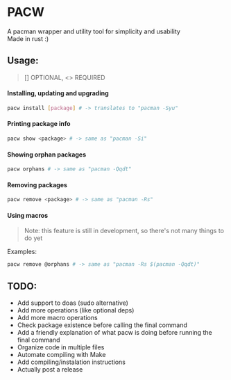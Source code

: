 # PACW
A pacman wrapper and utility tool for simplicity and usability<br/>
Made in rust :)

## Usage:

> [] OPTIONAL, <> REQUIRED
#### Installing, updating and upgrading
```bash
pacw install [package] # -> translates to "pacman -Syu"
```

#### Printing package info
```bash
pacw show <package> # -> same as "pacman -Si"
```

#### Showing orphan packages
```bash
pacw orphans # -> same as "pacman -Qqdt"
```

#### Removing packages
```bash
pacw remove <package> # -> same as "pacman -Rs"
```

#### Using macros
> Note: this feature is still in development, so there's not many things to do yet<br/>

Examples:
```bash
pacw remove @orphans # -> same as "pacman -Rs $(pacman -Qqdt)"
```

## TODO:
- Add support to doas (sudo alternative)
- Add more operations (like optional deps)
- Add more macro operations
- Check package existence before calling the final command
- Add a friendly explanation of what pacw is doing before running the final command
- Organize code in multiple files
- Automate compiling with Make
- Add compiling/instalation instructions
- Actually post a release
